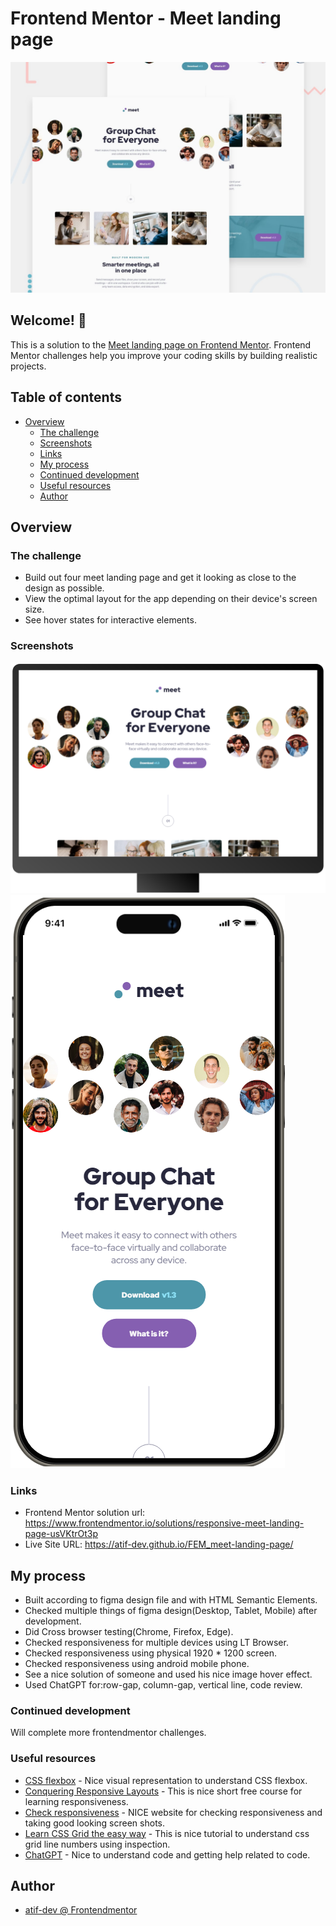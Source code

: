 # Frontend Mentor - Meet landing page

![Design preview for the Meet landing page coding challenge](./preview.jpg)

## Welcome! 👋

This is a solution to the [Meet landing page on Frontend Mentor](https://www.frontendmentor.io/challenges/meet-landing-page-rbTDS6OUR). Frontend Mentor challenges help you improve your coding skills by building realistic projects.

## Table of contents

- [Overview](#overview)
  - [The challenge](#the-challenge)
  - [Screenshots](#screenshots)
  - [Links](#links)
  - [My process](#my-process)
  - [Continued development](#continued-development)
  - [Useful resources](#useful-resources)
  - [Author](#author)

## Overview

### The challenge

- Build out four meet landing page and get it looking as close to the design as possible.
- View the optimal layout for the app depending on their device's screen size.
- See hover states for interactive elements.

### Screenshots

![PC View](https://github.com/atif-dev/FEM_meet-landing-page/blob/main/screenshots/Screen%201440%20by%20900.png?raw=true)
![Mobile view](https://github.com/atif-dev/FEM_meet-landing-page/blob/main/screenshots/iPhone%2015%20Pro%20Max.png?raw=true)

### Links

- Frontend Mentor solution url: https://www.frontendmentor.io/solutions/responsive-meet-landing-page-usVKtrOt3p 
- Live Site URL: https://atif-dev.github.io/FEM_meet-landing-page/

## My process

  - Built according to figma design file and with HTML Semantic Elements.
  - Checked multiple things of figma design(Desktop, Tablet, Mobile) after development.
  - Did Cross browser testing(Chrome, Firefox, Edge).
  - Checked responsiveness for multiple devices using LT Browser.
  - Checked responsiveness using physical 1920 * 1200 screen.
  - Checked responsiveness using android mobile phone.
  - See a nice solution of someone and used his nice image hover effect.
  - Used ChatGPT for:row-gap, column-gap, vertical line, code review.
    
### Continued development

  Will complete more frontendmentor challenges.

### Useful resources

- [CSS flexbox](https://css-tricks.com/snippets/css/a-guide-to-flexbox/) - Nice visual representation to understand CSS flexbox. 
- [Conquering Responsive Layouts](https://courses.kevinpowell.co/conquering-responsive-layouts) - This is nice short free course for learning responsiveness.
- [Check responsiveness](https://www.lambdatest.com/mobile-view-website) - NICE website for checking responsiveness and taking good looking screen shots.
- [Learn CSS Grid the easy way](https://youtu.be/rg7Fvvl3taU?si=OeJGCoDQq0sy_FRK) - This is nice tutorial to understand css grid line numbers using inspection.
- [ChatGPT](https://chat.openai.com/) - Nice to understand code and getting help related to code.


## Author

- [atif-dev @ Frontendmentor](https://www.frontendmentor.io/profile/atif-dev)




